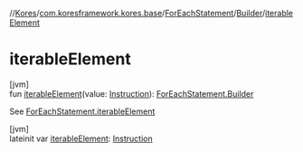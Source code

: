 //[Kores](../../../../index.md)/[com.koresframework.kores.base](../../index.md)/[ForEachStatement](../index.md)/[Builder](index.md)/[iterableElement](iterable-element.md)

# iterableElement

[jvm]\
fun [iterableElement](iterable-element.md)(value: [Instruction](../../../com.koresframework.kores/-instruction/index.md)): [ForEachStatement.Builder](index.md)

See [ForEachStatement.iterableElement](../iterable-element.md)

[jvm]\
lateinit var [iterableElement](iterable-element.md): [Instruction](../../../com.koresframework.kores/-instruction/index.md)

